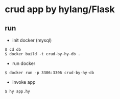 # crud app by hylang/Flask

## run

* init docker (mysql)
```
$ cd db
$ docker build -t crud-by-hy-db .
```

* run docker
```
$ docker run -p 3306:3306 crud-by-hy-db
```

* invoke app
```
$ hy app.hy
```
